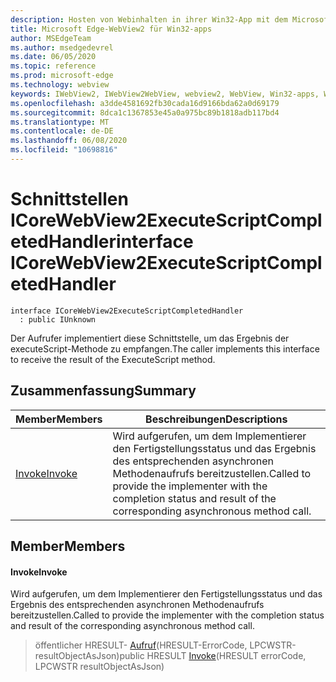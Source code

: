 ```yaml
---
description: Hosten von Webinhalten in ihrer Win32-App mit dem Microsoft Edge WebView2-Steuerelement
title: Microsoft Edge-WebView2 für Win32-apps
author: MSEdgeTeam
ms.author: msedgedevrel
ms.date: 06/05/2020
ms.topic: reference
ms.prod: microsoft-edge
ms.technology: webview
keywords: IWebView2, IWebView2WebView, webview2, WebView, Win32-apps, Win32, Edge, ICoreWebView2, ICoreWebView2Controller, Browser-Steuerelement, Edge-HTML
ms.openlocfilehash: a3dde4581692fb30cada16d9166bda62a0d69179
ms.sourcegitcommit: 8dca1c1367853e45a0a975bc89b1818adb117bd4
ms.translationtype: MT
ms.contentlocale: de-DE
ms.lasthandoff: 06/08/2020
ms.locfileid: "10698816"
---
```

# <span data-ttu-id="09021-104">Schnittstellen ICoreWebView2ExecuteScriptCompletedHandler</span><span class="sxs-lookup"><span data-stu-id="09021-104">interface ICoreWebView2ExecuteScriptCompletedHandler</span></span> 

```
interface ICoreWebView2ExecuteScriptCompletedHandler
  : public IUnknown
```

<span data-ttu-id="09021-105">Der Aufrufer implementiert diese Schnittstelle, um das Ergebnis der executeScript-Methode zu empfangen.</span><span class="sxs-lookup"><span data-stu-id="09021-105">The caller implements this interface to receive the result of the ExecuteScript method.</span></span>

## <span data-ttu-id="09021-106">Zusammenfassung</span><span class="sxs-lookup"><span data-stu-id="09021-106">Summary</span></span>

 <span data-ttu-id="09021-107">Member</span><span class="sxs-lookup"><span data-stu-id="09021-107">Members</span></span>                        | <span data-ttu-id="09021-108">Beschreibungen</span><span class="sxs-lookup"><span data-stu-id="09021-108">Descriptions</span></span>
--------------------------------|---------------------------------------------
[<span data-ttu-id="09021-109">Invoke</span><span class="sxs-lookup"><span data-stu-id="09021-109">Invoke</span></span>](#invoke) | <span data-ttu-id="09021-110">Wird aufgerufen, um dem Implementierer den Fertigstellungsstatus und das Ergebnis des entsprechenden asynchronen Methodenaufrufs bereitzustellen.</span><span class="sxs-lookup"><span data-stu-id="09021-110">Called to provide the implementer with the completion status and result of the corresponding asynchronous method call.</span></span>

## <span data-ttu-id="09021-111">Member</span><span class="sxs-lookup"><span data-stu-id="09021-111">Members</span></span>

#### <span data-ttu-id="09021-112">Invoke</span><span class="sxs-lookup"><span data-stu-id="09021-112">Invoke</span></span> 

<span data-ttu-id="09021-113">Wird aufgerufen, um dem Implementierer den Fertigstellungsstatus und das Ergebnis des entsprechenden asynchronen Methodenaufrufs bereitzustellen.</span><span class="sxs-lookup"><span data-stu-id="09021-113">Called to provide the implementer with the completion status and result of the corresponding asynchronous method call.</span></span>

> <span data-ttu-id="09021-114">öffentlicher HRESULT- [Aufruf](#invoke)(HRESULT-ErrorCode, LPCWSTR-resultObjectAsJson)</span><span class="sxs-lookup"><span data-stu-id="09021-114">public HRESULT [Invoke](#invoke)(HRESULT errorCode, LPCWSTR resultObjectAsJson)</span></span>

